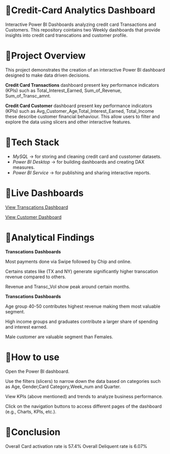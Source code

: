 # 🔗Credit-Card Analytics Dashboard
Interactive Power BI Dashboards analyzing credit card Transactions and Customers.
This repository cointains two Weekly dashboards that provide insights into credit card transcations and customer profile.  
# 🔗Project Overview
This project demonstrates the creation of an interactive Power BI dashboard designed to make data driven decisions.

**Credit Card Transactions** dashboard present key performance indicators (KPIs) such as Total_Interest_Earned, Sum_of_Revenue, Sum_of_Transc_amnt.

**Credit Card Customer** dashboard present key performance indicators (KPIs) such as Avg_Customer_Age,Total_Interest_Earned, Total_Income these describe customer financial behaviour.
This allow users to filter and explore the data using slicers and other interactive features.
# 🔗Tech Stack  
- *MySQL* → for storing and cleaning credit card  and cusstomer datasets.
- *Power BI Desktop* → for building dashboards and creating DAX measures.
- *Power BI Service* → for publishing and sharing interactive reports.
# 🔗Live Dashboards
[View Transcations Dashboard](https://app.powerbi.com/view?r=eyJrIjoiMWRhZWE0NDgtNjJmYi00MjI2LWFiYWItZWFjN2E5NmJkMTViIiwidCI6ImFkODkzZWU5LTU0YWEtNGIzZC05ODNjLTFhNzc3Y2U1YTgxOSJ9&pageName=10974a962c0750880673)

[View Customer Dashboard](https://app.powerbi.com/view?r=eyJrIjoiMWRhZWE0NDgtNjJmYi00MjI2LWFiYWItZWFjN2E5NmJkMTViIiwidCI6ImFkODkzZWU5LTU0YWEtNGIzZC05ODNjLTFhNzc3Y2U1YTgxOSJ9&pageName=0038427c38013a973706)
# 🔗Analytical Findings 
  **Transcations Dashboards**
  
  Most payments done via Swipe followed by Chip and online.
  
  Certains states like (TX and NY) generate significantly higher transcation revenue compared to others.
  
  Revenue and Transc_Vol show peak around certain months.

  **Transcations Dashboards**
  
  Age group 40-50 contributes highest revenue making them most valuable segment.
  
  High income groups and graduates contribute a larger share of spending and interest earned.
  
  Male customer are valuable segment than Females.
# 🔗How to use
  
Open the Power BI dashboard.

Use the filters (slicers) to narrow down the data based on categories such as Age, Gender,Card Category,Week_num and Quarter.

View KPIs (above mentioned) and trends to analyze business performance.

Click on the navigation buttons to access different pages of the dashboard (e.g., Charts, KPIs, etc.).
# 🔗Conclusion 

Overall Card activation rate is 57.4%
Overall Deliquent rate is 6.07%

  
